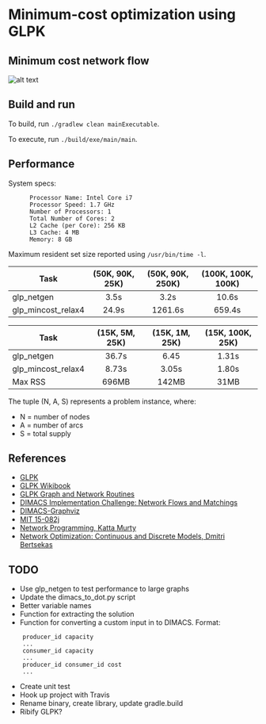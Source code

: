 # Minimum-cost optimization using GLPK

## Minimum cost network flow

![alt text](./etc/sample.png)

## Build and run

To build, run `./gradlew clean mainExecutable`. 

To execute, run `./build/exe/main/main`.

## Performance

System specs:
```
      Processor Name: Intel Core i7
      Processor Speed: 1.7 GHz
      Number of Processors: 1
      Total Number of Cores: 2
      L2 Cache (per Core): 256 KB
      L3 Cache: 4 MB
      Memory: 8 GB
```

Maximum resident set size reported using `/usr/bin/time -l`.

|           Task        |   (50K, 90K, 25K)  |  (50K, 90K, 250K)  | (100K, 100K, 100K) |
| ----------------------|:------------------:|:------------------:|:------------------:|
| glp_netgen            |       3.5s         |        3.2s        |     10.6s          |
| glp_mincost_relax4    |       24.9s        |      1261.6s       |     659.4s         |

|           Task        |   (15K, 5M, 25K)   |   (15K, 1M, 25K)   |  (15K, 100K, 25K)  |
| ----------------------|:------------------:|:------------------:|:------------------:|
| glp_netgen            |       36.7s        |        6.45        |        1.31s       |
| glp_mincost_relax4    |       8.73s        |        3.05s       |        1.80s       |
| Max RSS               |       696MB        |        142MB       |        31MB        |

The tuple (N, A, S) represents a problem instance, where:

* N = number of nodes
* A = number of arcs
* S = total supply

## References

* [GLPK](https://www.gnu.org/software/glpk/)
* [GLPK Wikibook](https://en.wikibooks.org/wiki/GLPK)
* [GLPK Graph and Network Routines](http://www.chiark.greenend.org.uk/doc/glpk-doc/graphs.pdf)
* [DIMACS Implementation Challenge: Network Flows and Matchings](http://dimacs.rutgers.edu/pub/netflow/)
* [DIMACS-Graphviz](https://gist.github.com/maelvalais/755c16db4681e3a671c1)
* [MIT 15-082j](https://ocw.mit.edu/courses/sloan-school-of-management/15-082j-network-optimization-fall-2010/)
* [Network Programming, Katta Murty](http://www-personal.umich.edu/~murty/books/network_programming/)
* [Network Optimization: Continuous and Discrete Models, Dmitri Bertsekas](http://web.mit.edu/dimitrib/www/netbook_Full_Book.pdf)

## TODO

* Use glp_netgen to test performance to large graphs
* Update the dimacs_to_dot.py script
* Better variable names
* Function for extracting the solution
* Function for converting a custom input in to DIMACS. Format:
```
    producer_id capacity
    ...
    consumer_id capacity
    ...
    producer_id consumer_id cost
    ...
```
* Create unit test
* Hook up project with Travis
* Rename binary, create library, update gradle.build
* Ribify GLPK?
